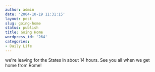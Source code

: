 ```yaml
---
author: admin
date: '2004-10-19 11:31:15'
layout: post
slug: going-home
status: publish
title: Going Home
wordpress_id: '264'
categories:
- Daily Life
---
```


we're leaving for the States in about 14 hours. See you all when we get
home from Rome!
